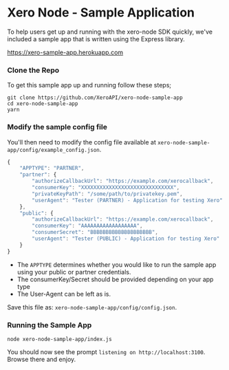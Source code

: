 # Xero Node - Sample Application

To help users get up and running with the xero-node SDK quickly, we've included a sample app that is written using the Express library.

https://xero-sample-app.herokuapp.com

### Clone the Repo

To get this sample app up and running follow these steps;

```
git clone https://github.com/XeroAPI/xero-node-sample-app
cd xero-node-sample-app
yarn
```

### Modify the sample config file

You'll then need to modify the config file available at `xero-node-sample-app/config/example_config.json`.

```javascript
{
    "APPTYPE": "PARTNER",
    "partner": {
        "authorizeCallbackUrl": "https://example.com/xerocallback",
        "consumerKey": "XXXXXXXXXXXXXXXXXXXXXXXXXXXXXX",
        "privateKeyPath": "/some/path/to/privatekey.pem",
        "userAgent": "Tester (PARTNER) - Application for testing Xero"
    },
    "public": {
        "authorizeCallbackUrl": "https://example.com/xerocallback",
        "consumerKey": "AAAAAAAAAAAAAAAAAA",
        "consumerSecret": "BBBBBBBBBBBBBBBBBBBB",
        "userAgent": "Tester (PUBLIC) - Application for testing Xero"
    }
}
```

* The `APPTYPE` determines whether you would like to run the sample app using your public or partner credentials.
* The consumerKey/Secret should be provided depending on your app type
* The User-Agent can be left as is.

Save this file as: `xero-node-sample-app/config/config.json`.

### Running the Sample App

```
node xero-node-sample-app/index.js
```

You should now see the prompt `listening on http://localhost:3100`.  Browse there and enjoy.